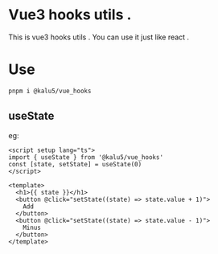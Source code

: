<h1>
  Vue3 hooks utils .
</h1>

<p>
  This is vue3 hooks utils . You can use it just like react .
</p>

# Use

``` bash
pnpm i @kalu5/vue_hooks
```

## useState

eg:
``` vue
<script setup lang="ts">
import { useState } from '@kalu5/vue_hooks'
const [state, setState] = useState(0)
</script>

<template>
  <h1>{{ state }}</h1>
  <button @click="setState((state) => state.value + 1)">
    Add
  </button>
  <button @click="setState((state) => state.value - 1)">
    Minus
  </button>
</template>
```
